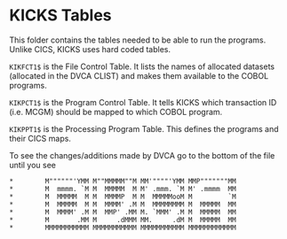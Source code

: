 # KICKS Tables

This folder contains the tables needed to be able to run the programs.
Unlike CICS, KICKS uses hard coded tables. 

`KIKFCT1$` is the File Control Table. It lists the names of allocated datasets
(allocated in the DVCA CLIST) and makes them available to the COBOL programs.

`KIKPCT1$` is the Program Control Table. It tells KICKS which transaction 
ID (i.e. MCGM) should be mapped to which COBOL program.

`KIKPPT1$` is the Processing Program Table. This defines the programs
and their CICS maps.

To see the changes/additions made by DVCA go to the bottom of the file
until you see 

```
*        M""""""'YMM M""MMMMM""M MM'""""'YMM MMP"""""""MM 
*        M  mmmm. `M M  MMMMM  M M' .mmm. `M M' .mmmm  MM 
*        M  MMMMM  M M  MMMMP  M M  MMMMMooM M         `M 
*        M  MMMMM  M M  MMMM' .M M  MMMMMMMM M  MMMMM  MM 
*        M  MMMM' .M M  MMP' .MM M. `MMM' .M M  MMMMM  MM 
*        M       .MM M     .dMMM MM.     .dM M  MMMMM  MM 
*        MMMMMMMMMMM MMMMMMMMMMM MMMMMMMMMMM MMMMMMMMMMMM 
```


